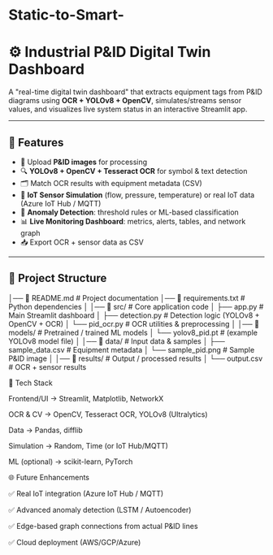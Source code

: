 # Static-to-Smart-
# ⚙ Industrial P&ID Digital Twin Dashboard  

A "real-time digital twin dashboard" that extracts equipment tags from P&ID diagrams using **OCR + YOLOv8 + OpenCV**, simulates/streams sensor values, and visualizes live system status in an interactive Streamlit app.  

---

## 🚀 Features
- 📂 Upload **P&ID images** for processing  
- 🔍 **YOLOv8 + OpenCV + Tesseract OCR** for symbol & text detection  
- 🗂 Match OCR results with equipment metadata (CSV)  
- 📡 **IoT Sensor Simulation** (flow, pressure, temperature) or real IoT data (Azure IoT Hub / MQTT)  
- 🤖 **Anomaly Detection**: threshold rules or ML-based classification  
- 📊 **Live Monitoring Dashboard**: metrics, alerts, tables, and network graph  
- 📥 Export OCR + sensor data as CSV  

---

## 📂 Project Structure

│── 📜 README.md # Project documentation
│── 📜 requirements.txt # Python dependencies
│
│── 📂 src/ # Core application code
│ ├── app.py # Main Streamlit dashboard
│ ├── detection.py # Detection logic (YOLOv8 + OpenCV + OCR)
│ └── pid_ocr.py # OCR utilities & preprocessing
│
│── 📂 models/ # Pretrained / trained ML models
│ └── yolov8_pid.pt # (example YOLOv8 model file)
│
│── 📂 data/ # Input data & samples
│ ├── sample_data.csv # Equipment metadata
│ └── sample_pid.png # Sample P&ID image
│
│── 📂 results/ # Output / processed results
│ └── output.csv # OCR + sensor results

🔧 Tech Stack

Frontend/UI → Streamlit, Matplotlib, NetworkX

OCR & CV → OpenCV, Tesseract OCR, YOLOv8 (Ultralytics)

Data → Pandas, difflib

Simulation → Random, Time (or IoT Hub/MQTT)

ML (optional) → scikit-learn, PyTorch

🌐 Future Enhancements

✅ Real IoT integration (Azure IoT Hub / MQTT)

✅ Advanced anomaly detection (LSTM / Autoencoder)

✅ Edge-based graph connections from actual P&ID lines

✅ Cloud deployment (AWS/GCP/Azure)

